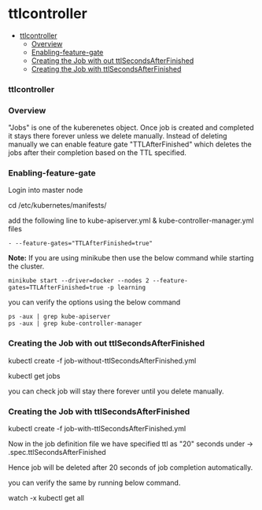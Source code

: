 # ttlcontroller

- [ttlcontroller](#ttlcontroller)
   - [Overview](#overview)
   - [Enabling-feature-gate](#enabling-feature-gate)
   - [Creating the Job with out ttlSecondsAfterFinished](#creating-the-Job-with-out-ttlSecondsAfterFinished)
   - [Creating the Job with ttlSecondsAfterFinished](#creating-the-Job-with-ttlSecondsAfterFinished)
   

### ttlcontroller

### Overview

"Jobs" is one of the kuberenetes object. Once job is created and completed it stays there forever unless we delete manually.
Instead of deleting manually we can enable feature gate "TTLAfterFinished" which deletes the jobs after their completion based on the TTL specified.

### Enabling-feature-gate

Login into master node

cd /etc/kubernetes/manifests/


add the following line to kube-apiserver.yml & kube-controller-manager.yml files

```
- --feature-gates="TTLAfterFinished=true"
```
**Note:** If you are using minikube then use the below command while starting the cluster.

```
minikube start --driver=docker --nodes 2 --feature-gates=TTLAfterFinished=true -p learning
```
you can verify the options using the below command

```
ps -aux | grep kube-apiserver
ps -aux | grep kube-controller-manager
```

### Creating the Job with out ttlSecondsAfterFinished

kubectl create -f job-without-ttlSecondsAfterFinished.yml

kubectl get jobs

you can check job will stay there forever until you delete manually.

### Creating the Job with ttlSecondsAfterFinished

kubectl create -f job-with-ttlSecondsAfterFinished.yml

Now in the job definition file we have specified ttl as "20" seconds under -> .spec.ttlSecondsAfterFinished

Hence job will be deleted after 20 seconds of job completion automatically.

you can verify the same by running below command.

watch -x kubectl get all

